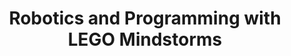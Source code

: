 ---
layout: course_detail
title: "Robotics and Programming with LEGO Mindstorms"
courseTitle: "Robotics and Programming with LEGO Mindstorms"
courseDescription: "Build and program your own EV3 robot!"
topTitleLine1: "Robotics and Programming"
topTitleLine2: "with LEGO Mindstorms"
topGradeLevel: "Grade k - 3"
topIntroText: "This course allows students to build and program the EV3 robots, implementing sensors and motors. Students can exercise their creativity and turn their ideas into reality, while learning how to communicate and cooperate with others and building critical thinking skills."
bgTitle: "Robotics and Programming with LEGO Mindstorms"
bgImageUrl: "img/my/lego/lego-bg.jpg"
bgText: "Build new experiences as you program your own robot!"
bgLearnMoreText: "Learn More about LEGO Mindstorms"
bgLearnMoreLink: "https://www.youtube.com/embed/hkN_DObmh1c?autoplay=1"
aboutTitle: "About the Course"
aboutText: "Learn to program your own EV3 robot to complete tasks and challenges."
aboutCategoryTitle: "Category"
aboutCategory: "Robotics | Programming"
aboutGradeLevelTitle: "Grade"
aboutGradeLevel: "k - 3"
aboutSkillLevelTitle: "Skill Level"
aboutSkillLevel: "Beginning to Intermediate"
aboutRatioTitle: "Ratio Guarantee"
aboutRatio: "4 Students per Instructor"
promotion1: 
  enabled: "true"
  title: "Learn with Your Robot Friend"
  text: "Learn programming fundamentals while having fun."
  imageUrl: "img/my/lego/lego-2.jpg"
promotion2: 
  enabled: "true"
  title: "From Lego to Real Robots"
  text: "Have you ever thought about creating a robot like those from Boston Dynamics? Programming a LEGO Mindstorm robot is a step towards the professional robotics world."
  imageUrl: "img/my/lego/lego-1.jpg"
promotion3: 
  enabled: "true"
  title: "Think Like Engineers"
  text: "Learning Lego is the best way to lead you to become the engineer you want."
  imageUrl: "img/my/lego/lego-3.jpeg"
promotion4: 
  enabled: "true"
  title: "Learn by Doing"
  text: "The best way to learn is with a hands-on approach and to keep trying in order to turn your ideas into reality."
  imageUrl: "img/my/lego/lego-5.jpg"
promotion5: 
  enabled: "true"
  title: "Promote Yourself in Competitions"
  text: "The LEGO Robotics Challenge is held regularly around the world. It is the best motivation to learn and compete with other students."
  imageUrl: "img/my/lego/lego-4.jpg"
curriculum: 
  enabled: "false"
goalsTitle: "Top Skills Students Will Learn"
goals: 
- icon: "icon-Gears"
  text: "Learn and explore the principles and techniques of robotics and robots"
- icon: "icon-Coding"
  text: "Understand the algorithms involved in programming and controlling robots"
- icon: "icon-Puzzle"
  text: "Spark students' interest in computer programming"
- icon: "icon-Server"
  text: "Develop problem-solving skills"
- icon: "icon-Idea"
  text: "Build creative thinking and team-building skills"
- icon: "icon-Key"
  text: "Participate in the FIRST LEGO League and FIRST LEGO League Jr."
highlightsTitle: "Course Highlights"
highlights: 
- icon: "icon-Fashion"
  title: "Always Having Fun"
  text: "Fun programming is our top priority when designing all the content"
- icon: "icon-Administrator"
  title: "Learn with Professionals"
  text: "Gain extra experiences about the real industry and research"
- icon: "icon-Hand"
  title: "Live Interactions"
  text: "Get your question answered in class and compete with your classmates"
- icon: "icon-Air-Balloon"
  title: "Well-Designed Assignments and Projects"
  text: "Learn by doing is the key for CS study, all the assignments and projects are design for the goals"
- icon: "icon-Idea"
  title: "Focus on Imagination and Creativity"
  text: "Learning programming is not the ultimate goal. We focus on pushing the kids' imagination and creativity"
- icon: "icon-Key"
  title: "Apply Colleges with More Experiences"
  text: "Programming is just the first step. Build projects, attend science fairs will help you get into the top unversities"
sessionsTitle: "Schedule"
sessionsTimeTitle: "Time"
sessionsDateTitle: "Date"
sessionsLocationTitle: "Location"
sessions: 
- date: "6/18 - 6/22"
  time: "1:00PM - 4:00PM"
  location: "Irvine, CA"
- date: "7/9 - 7/13"
  time: "9:00AM - 12:00PM"
  location: "Irvine, CA"
- date: "8/6 - 8/10"
  time: "1:00PM - 4:00PM"
  location: "Irvine, CA"
sessionsEnabled: "false"
registrationEnabled: "true"
registrationTitle: ""
priceTitle: "Registration"
price: ""
allCreditCards: ""
priceItems: 
- "Try the first session for FREE"
- "Learn from the professionals"
- "1:4 teacher to students ratio"
- "Always learn by doing and having fun"
registrationLink: "https://csfoundation.wufoo.com/forms/m8vsgm21cz06w0/"
registerNow: "REGISTER NOW"
faq: 
-  enabled: "false"
locations: 
- name: "Irvine Classroom"
  address1: "920 Roosevelt, Suite 200"
  address2: "Irvine, CA 92620"
  addressMap: "970 Roosevelt, Irvine, CA 92620"
promotionText: "Interested in learning programs with fun?"
promotionButtonText: "Contact Us"
promotionUrl: "page-contact-us.html"
engUrl: "lego.html"
cnUrl: "legoc.html"
---